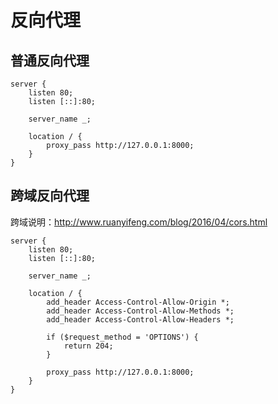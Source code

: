 # 反向代理

## 普通反向代理

```nginx
server {
    listen 80;
    listen [::]:80;

    server_name _;

    location / {
        proxy_pass http://127.0.0.1:8000;
    }
}
```

## 跨域反向代理

跨域说明：http://www.ruanyifeng.com/blog/2016/04/cors.html

```nginx
server {
    listen 80;
    listen [::]:80;

    server_name _;

    location / {
        add_header Access-Control-Allow-Origin *;
        add_header Access-Control-Allow-Methods *;
        add_header Access-Control-Allow-Headers *;

        if ($request_method = 'OPTIONS') {
            return 204;
        }

        proxy_pass http://127.0.0.1:8000;
    }
}
```
